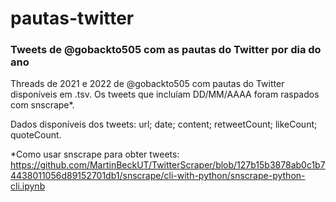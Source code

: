 # pautas-twitter
### Tweets de @gobackto505 com as pautas do Twitter por dia do ano

Threads de 2021 e 2022 de @gobackto505 com pautas do Twitter disponíveis em .tsv. Os tweets que incluíam DD/MM/AAAA foram raspados com snscrape*.

Dados disponíveis dos tweets: url; date; content; retweetCount; likeCount; quoteCount.

*Como usar snscrape para obter tweets: https://github.com/MartinBeckUT/TwitterScraper/blob/127b15b3878ab0c1b74438011056d89152701db1/snscrape/cli-with-python/snscrape-python-cli.ipynb
